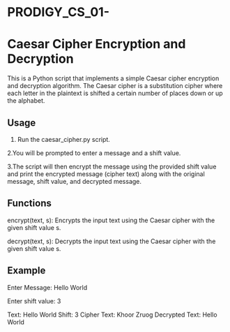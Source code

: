 # PRODIGY_CS_01-
# Caesar Cipher Encryption and Decryption
This is a Python script that implements a simple Caesar cipher encryption and decryption algorithm. The Caesar cipher is a substitution cipher where each letter in the plaintext is shifted a certain number of places down or up the alphabet.

## Usage
1. Run the caesar_cipher.py script.

2.You will be prompted to enter a message and a shift value.

3.The script will then encrypt the message using the provided shift value and print the encrypted message (cipher text) along with the original message, shift value, and decrypted message.

## Functions

encrypt(text, s): Encrypts the input text using the Caesar cipher with the given shift value s.

decrypt(text, s): Decrypts the input text using the Caesar cipher with the given shift value s.
## Example
Enter Message: Hello World

Enter shift value: 3

Text: Hello World
Shift: 3
Cipher Text: Khoor Zruog
Decrypted Text: Hello World
